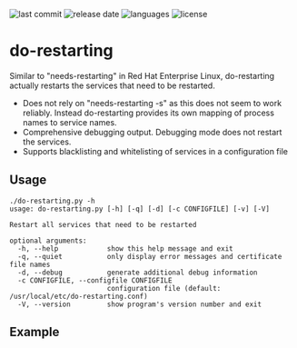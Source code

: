 ![last commit](https://img.shields.io/github/last-commit/groland11/do-restarting.svg)
![release date](https://img.shields.io/github/release-date/groland11/do-restarting.svg)
![languages](https://img.shields.io/github/languages/top/groland11/do-restarting.svg)
![license](https://img.shields.io/github/license/groland11/do-restarting.svg)

# do-restarting
Similar to "needs-restarting" in Red Hat Enterprise Linux, do-restarting actually restarts the services that need to be restarted.
- Does not rely on "needs-restarting -s" as this does not seem to work reliably. Instead do-restarting provides its own mapping of process names to service names.
- Comprehensive debugging output. Debugging mode does not restart the services.
- Supports blacklisting and whitelisting of services in a configuration file

## Usage
```
./do-restarting.py -h
usage: do-restarting.py [-h] [-q] [-d] [-c CONFIGFILE] [-v] [-V]

Restart all services that need to be restarted

optional arguments:
  -h, --help            show this help message and exit
  -q, --quiet           only display error messages and certificate file names
  -d, --debug           generate additional debug information
  -c CONFIGFILE, --configfile CONFIGFILE
                        configuration file (default: /usr/local/etc/do-restarting.conf)
  -V, --version         show program's version number and exit
```

## Example
